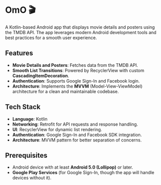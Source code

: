 # OmO 🎬  

A Kotlin-based Android app that displays movie details and posters using the TMDB API. The app leverages modern Android development tools and best practices for a smooth user experience.  

## Features  
- **Movie Details and Posters**: Fetches data from the TMDB API.  
- **Smooth List Transitions**: Powered by RecyclerView with custom **CascadingItemDecoration**.  
- **Authentication**: Supports Google Sign-In and Facebook login.  
- **Architecture**: Implements the **MVVM** (Model-View-ViewModel) architecture for a clean and maintainable codebase.  

## Tech Stack  
- **Language**: Kotlin  
- **Networking**: Retrofit for API requests and response handling.  
- **UI**: RecyclerView for dynamic list rendering.  
- **Authentication**: Google Sign-In and Facebook SDK integration.  
- **Architecture**: MVVM pattern for better separation of concerns.  

## Prerequisites  
- Android device with at least **Android 5.0 (Lollipop)** or later.  
- **Google Play Services** (for Google Sign-In, though the app will handle devices without it).  

